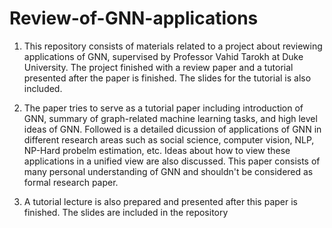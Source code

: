 # Review-of-GNN-applications

1. This repository consists of materials related to a project about reviewing applications of GNN, supervised by Professor Vahid Tarokh at Duke University. The project finished with a review paper and a tutorial presented after the paper is finished. The slides for the tutorial is also included. 

2. The paper tries to serve as a tutorial paper including introduction of GNN, summary of graph-related machine learning tasks, and high level ideas of GNN. Followed is a detailed dicussion of applications of GNN in different research areas such as social science, computer vision, NLP, NP-Hard probelm estimation, etc. Ideas about how to view these applications in a unified view are also discussed. This paper consists of many personal understanding of GNN and shouldn't be considered as formal research paper.

3. A tutorial lecture is also prepared and presented after this paper is finished. The slides are included in the repository
